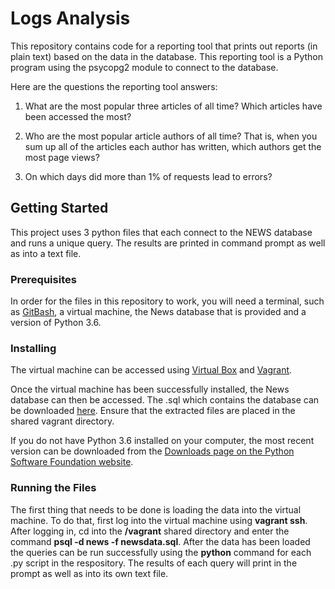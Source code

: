 # Logs Analysis

This repository contains code for a reporting tool that prints out reports (in plain text) based on the data in the database. This reporting tool is a Python program using the psycopg2 module to connect to the database.

Here are the questions the reporting tool answers:

1. What are the most popular three articles of all time? Which articles have been accessed the most?

2. Who are the most popular article authors of all time? That is, when you sum up all of the articles each author has written, which authors get the most page views?

3. On which days did more than 1% of requests lead to errors?

## Getting Started

This project uses 3 python files that each connect to the NEWS database and runs a unique query.  The results are printed in command prompt as well as into a text file.

### Prerequisites

In order for the files in this repository to work, you will need a terminal, such as [GitBash](https://git-for-windows.github.io/), a virtual machine, the News database that is provided and a version of Python 3.6.

### Installing

The virtual machine can be accessed using [Virtual Box](https://www.virtualbox.org/wiki/Download_Old_Builds_5_1) and [Vagrant](https://www.vagrantup.com/downloads.html).

Once the virtual machine has been successfully installed, the News database can then be accessed.  The .sql which contains the database can be downloaded [here](https://d17h27t6h515a5.cloudfront.net/topher/2016/August/57b5f748_newsdata/newsdata.zip).  Ensure that the extracted files are placed in the shared vagrant directory.

If you do not have Python 3.6 installed on your computer, the most recent version can be downloaded from the [Downloads page on the Python Software Foundation website](https://www.python.org/downloads/).

### Running the Files

The first thing that needs to be done is loading the data into the virtual machine.  To do that, first log into the virtual machine using **vagrant ssh**.  After logging in, cd into the **/vagrant** shared directory and enter the command **psql -d news -f newsdata.sql**.  After the data has been loaded the queries can be run successfully using the **python** command for each .py script in the respository.  The results of each query will print in the prompt as well as into its own text file.
